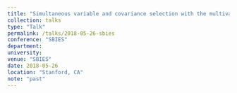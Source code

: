 ```yaml
---
title: "Simultaneous variable and covariance selection with the multivariate spike-and-slab LASSO"
collection: talks
type: "Talk"
permalink: /talks/2018-05-26-sbies
conference: "SBIES"
department:
university:
venue: "SBIES"
date: 2018-05-26
location: "Stanford, CA"
note: "past"
---
```


